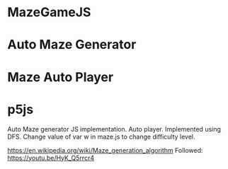 # MazeGameJS
# Auto Maze Generator
# Maze Auto Player
# p5js
 Auto Maze generator JS implementation.
 Auto player.
 Implemented using DFS.
 Change value of var w in maze.js to change difficulty level.
 
 
 
 https://en.wikipedia.org/wiki/Maze_generation_algorithm
 Followed:
 https://youtu.be/HyK_Q5rrcr4

